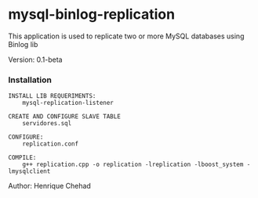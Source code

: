 mysql-binlog-replication
========================


This application is used to replicate two or more MySQL databases using Binlog lib

Version: 0.1-beta


### Installation


    INSTALL LIB REQUERIMENTS: 
        mysql-replication-listener

    CREATE AND CONFIGURE SLAVE TABLE 
        servidores.sql

    CONFIGURE: 
        replication.conf

    COMPILE: 
        g++ replication.cpp -o replication -lreplication -lboost_system -lmysqlclient





Author: Henrique Chehad

